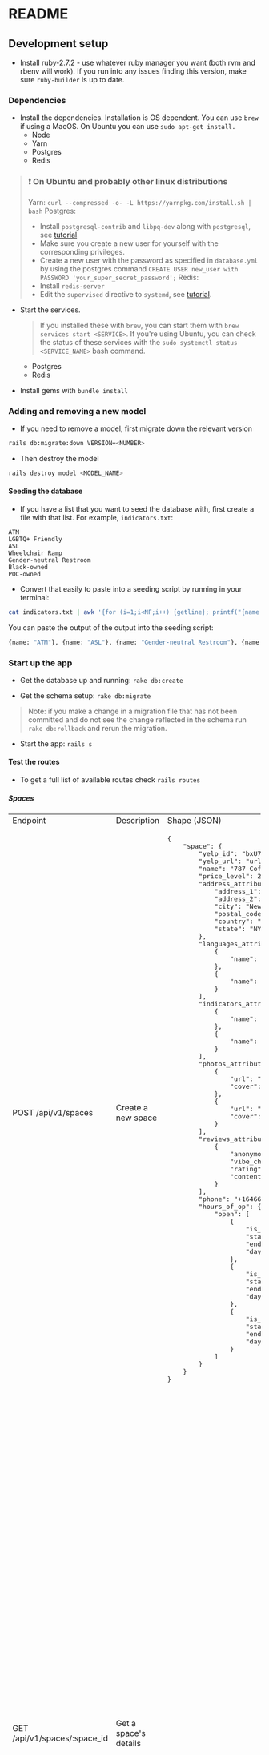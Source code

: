 # README

## Development setup

- Install ruby-2.7.2 - use whatever ruby manager you want (both rvm and rbenv will work). If you run into any issues finding this version, make sure `ruby-builder` is up to date.

### Dependencies

- Install the dependencies. Installation is OS dependent. You can use `brew` if using a MacOS. On Ubuntu you can use `sudo apt-get install.`
  * Node
  * Yarn
  * Postgres
  * Redis

> ### :exclamation: On Ubuntu and probably other linux distributions
> Yarn: `curl --compressed -o- -L https://yarnpkg.com/install.sh | bash`
> Postgres:
>  * Install `postgresql-contrib` and `libpq-dev` along with `postgresql`, see [tutorial][postgres-ubuntu-tutorial].
>  * Make sure you create a new user for yourself with the corresponding privileges.
>  * Create a new user with the password as specified in `database.yml` by using the postgres command `CREATE USER new_user with PASSWORD 'your_super_secret_password';`
> Redis:
>  * Install `redis-server`
>  * Edit the `supervised` directive to `systemd`, see [tutorial][redis-ubuntu-tutorial].

- Start the services.
	> If you installed these with `brew`, you can start them with `brew services start <SERVICE>`. 
	> If you're using Ubuntu, you can check the status of these services with the `sudo systemctl status <SERVICE_NAME>` bash command.
  * Postgres
  * Redis

- Install gems with `bundle install`

### Adding and removing a new model

- If you need to remove a model, first migrate down the relevant version
```sh
rails db:migrate:down VERSION=<NUMBER>
```

- Then destroy the model
```sh
rails destroy model <MODEL_NAME>
```

#### Seeding the database

- If you have a list that you want to seed the database with, first create a file with that list. For example, `indicators.txt`:

```text
ATM
LGBTQ+ Friendly
ASL
Wheelchair Ramp
Gender-neutral Restroom
Black-owned
POC-owned
```

- Convert that easily to paste into a seeding script by running in your terminal:

```sh
cat indicators.txt | awk '{for (i=1;i<NF;i++) {getline}; printf("{name: \x22%s\x22}, ", $0)}'
```

You can paste the output of the output into the seeding script:

```sh
{name: "ATM"}, {name: "ASL"}, {name: "Gender-neutral Restroom"}, {name: "Black-owned"}, {name: "POC-owned"}
```

### Start up the app

- Get the database up and running: `rake db:create`

- Get the schema setup: `rake db:migrate`
> Note: if you make a change in a migration file that has not been committed and do not see the change reflected in the schema run `rake db:rollback` and rerun the migration.

- Start the app: `rails s`

#### Test the routes

- To get a full list of available routes check `rails routes`

##### Spaces

<table>
  <tr>
    <td>Endpoint</td>
    <td>Description</td>
    <td>Shape (JSON)</td>
    <td>Example Resonse</td>
  </tr>
  <tr>
    <td>POST /api/v1/spaces</td>
    <td>Create a new space</td>
    <td>
      <pre lang="json">
{
    "space": {
        "yelp_id": "bxU7CnSO9cFhq_1tQyX40A",
        "yelp_url": "url_to_business_page_on_yelp",
        "name": "787 Coffee",
        "price_level": 2,
        "address_attributes": {
            "address_1": "131 E 7th St",
            "address_2": "",
            "city": "New York",
            "postal_code": "10009",
            "country": "US",
            "state": "NY"
        },
        "languages_attributes": [
            {
                "name": "Polish"
            },
            {
                "name": "Russian"
            }
        ],
        "indicators_attributes": [
            {
                "name": "ATM"
            },
            {
                "name": "ASL"
            }
        ],
        "photos_attributes": [
            {
                "url": "https://s3-media2.fl.yelpcdn.com/bphoto/NerXLTb8BzHFxuWBft50YA/o.jpg",
                "cover": true
            },
            {
                "url": "https://s3-media2.fl.yelpcdn.com/bphoto/OhBsrtX8b7VQ5qKD4hFOCw/o.jpg",
                "cover": false
            }
        ],
        "reviews_attributes": [
            {
                "anonymous": true,
                "vibe_check": "3",
                "rating": "4",
                "content": "This is a great place to drink coffee."
            }
        ],
        "phone": "+16466492774",
        "hours_of_op": {
            "open": [
                {
                    "is_overnight": false,
                    "start": "0800",
                    "end": "1500",
                    "day": 0
                },
                {
                    "is_overnight": false,
                    "start": "0800",
                    "end": "1500",
                    "day": 1
                },
                {
                    "is_overnight": false,
                    "start": "0800",
                    "end": "1600",
                    "day": 6
                }
            ]
        }
    }
}
      </pre>
    </td>
    <td>
	201 success
    </td>
  </tr>
    <tr>
    <td>GET /api/v1/spaces/:space_id</td>
    <td>Get a space's details</td>
    <td>
    </td>
    <td>
<pre lang="json">
{
    "id": 3,
    "yelp_id": "bxU7CnSO9cFhq_1tQyX40A",
    "phone": "+16466492774",
    "name": "787 Coffee",
    "yelp_url": "https://www.yelp.com/biz/787-coffee-new-york-2?adjust_creative=cZpSYyZPR1LaxFGR9syHlQ&utm_campaign=yelp_api_v3&utm_medium=api_v3_business_lookup&utm_source=cZpSYyZPR1LaxFGR9syHlQ",
    "url": null,
    "hours_of_op": {
        "open": [
            {
                "day": 0,
                "end": "1500",
                "start": "0800",
                "is_overnight": false
            },
            {
                "day": 6,
                "end": "1600",
                "start": "0800",
                "is_overnight": false
            }
        ]
    },
    "coordinates": null,
    "price_level": 2,
    "created_at": "2020-12-28T03:29:02.884Z",
    "updated_at": "2020-12-28T03:29:02.884Z",
    "address": {
        "id": 3,
        "space_id": 3,
        "address_1": "131 E 7th St",
        "address_2": "",
        "city": "New York",
        "postal_code": "10009",
        "country": "US",
        "state": "NY",
        "created_at": "2020-12-28T03:29:02.888Z",
        "updated_at": "2020-12-28T03:29:02.888Z"
    },
    "reviews": [],
    "photos": [
        {
            "id": 5,
            "space_id": 3,
            "url": "https://s3-media2.fl.yelpcdn.com/bphoto/NerXLTb8BzHFxuWBft50YA/o.jpg",
            "cover": true,
            "created_at": "2020-12-28T03:29:02.891Z",
            "updated_at": "2020-12-28T03:29:02.891Z"
        },
        {
            "id": 6,
            "space_id": 3,
            "url": "https://s3-media2.fl.yelpcdn.com/bphoto/OhBsrtX8b7VQ5qKD4hFOCw/o.jpg",
            "cover": false,
            "created_at": "2020-12-28T03:29:02.893Z",
            "updated_at": "2020-12-28T03:29:02.893Z"
        }
    ],
    "indicators": [
        {
            "id": 1,
            "name": "ATM",
            "created_at": "2020-12-28T01:24:48.231Z",
            "updated_at": "2020-12-28T01:24:48.231Z"
        },
        {
            "id": 2,
            "name": "ASL",
            "created_at": "2020-12-28T01:24:48.237Z",
            "updated_at": "2020-12-28T01:24:48.237Z"
        }
    ],
    "languages": [
        {
            "id": 22,
            "name": "Polish",
            "created_at": "2020-12-28T01:24:48.171Z",
            "updated_at": "2020-12-28T01:24:48.171Z"
        },
        {
            "id": 25,
            "name": "Russian",
            "created_at": "2020-12-28T01:24:48.186Z",
            "updated_at": "2020-12-28T01:24:48.186Z"
        }
    ]
}
</pre>
    </td>
  </tr>
</table>


[redis-ubuntu-tutorial]: https://www.digitalocean.com/community/tutorials/how-to-install-and-secure-redis-on-ubuntu-20-04
	[postgres-ubuntu-tutorial]: https://www.digitalocean.com/community/tutorials/how-to-install-postgresql-on-ubuntu-20-04-quickstart
